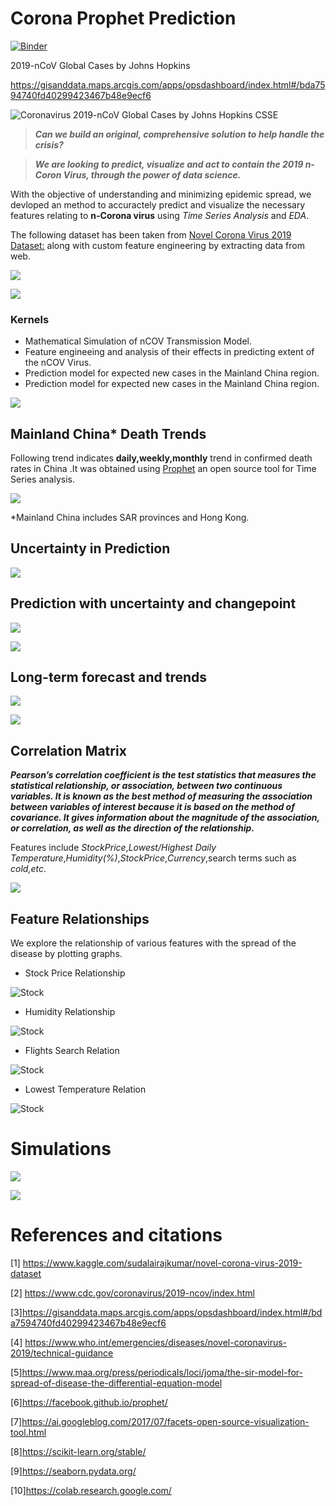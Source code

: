 # Corona Prophet Prediction

[![Binder](https://mybinder.org/badge_logo.svg)](https://mybinder.org/v2/gh/EXYNOS-999/corona_prophet/master)


2019-nCoV Global Cases by Johns Hopkins

https://gisanddata.maps.arcgis.com/apps/opsdashboard/index.html#/bda7594740fd40299423467b48e9ecf6

![Coronavirus 2019-nCoV Global Cases by Johns Hopkins CSSE](media/interactive_map.png)

>***Can we build an original, comprehensive solution to help handle the crisis?***

>***We are looking to predict, visualize and act to contain the 2019 n-Coron Virus, through the power of data science.***

With the objective of understanding and minimizing epidemic spread, we devloped an method to accuractely predict and visualize the necessary features relating to **n-Corona virus** using *Time Series Analysis* and *EDA*.

The following dataset has been taken from 
[Novel Corona Virus 2019 Dataset:](https://www.kaggle.com/sudalairajkumar/novel-corona-virus-2019-dataset) along with custom feature engineering by extracting data from web.

![](media/dataset_viz_0.png)

![](media/dataset_viz_1.png)



### Kernels 

* Mathematical Simulation of nCOV Transmission Model.
* Feature engineeing and analysis of their effects in predicting extent of the nCOV Virus.
* Prediction model for expected new cases in the Mainland China region. 
* Prediction model for expected new cases in the Mainland China region.

![](media/prophet.jpg)



## Mainland China* Death Trends

Following trend indicates **daily,weekly,monthly** trend in confirmed death rates in China .It was obtained using [Prophet](https://facebook.github.io/prophet/) an open source tool for Time Series analysis.

![](media/china/trend_chart_china.png)

*Mainland China includes SAR provinces and Hong Kong.

## Uncertainty in Prediction


![](media/china/uncerntainty_prediction.png)

## Prediction with uncertainty and changepoint  

![](media/prediction_with_uncertainty.png)


![](media/changepoint.png)

## Long-term forecast and trends

![](media/long_term_forecast.png)

![](media/trend.png)

## Correlation Matrix 

**_Pearson’s correlation coefficient is the test statistics that measures the statistical relationship, or association, between two continuous variables.  It is known as the best method of measuring the association between variables of interest because it is based on the method of covariance.  It gives information about the magnitude of the association, or correlation, as well as the direction of the relationship._**

Features include  *StockPrice*,*Lowest/Highest Daily Temperature*,*Humidity(%)*,*StockPrice*,*Currency*,search terms such as *cold,etc*.

![](media/Feature_Correlation_Matrix.png)


## Feature Relationships
We explore the relationship of various features with the spread of the disease  by plotting graphs.

- Stock Price Relationship

![Stock](media/StocksEU.png)


-  Humidity  Relationship

![Stock](media/Humidity.png)


-  Flights Search  Relation

![Stock](media/CDvsFlights.png)


-  Lowest Temperature  Relation

![Stock](media/CDvsFlights.png)

# Simulations

![](media/epidemic_simulation.gif)



![](media/infection_V6.gif)



# References and citations 

[1] https://www.kaggle.com/sudalairajkumar/novel-corona-virus-2019-dataset

[2] https://www.cdc.gov/coronavirus/2019-ncov/index.html

[3]https://gisanddata.maps.arcgis.com/apps/opsdashboard/index.html#/bda7594740fd40299423467b48e9ecf6

[4] https://www.who.int/emergencies/diseases/novel-coronavirus-2019/technical-guidance

[5]https://www.maa.org/press/periodicals/loci/joma/the-sir-model-for-spread-of-disease-the-differential-equation-model

[6]https://facebook.github.io/prophet/

[7]https://ai.googleblog.com/2017/07/facets-open-source-visualization-tool.html

[8]https://scikit-learn.org/stable/

[9]https://seaborn.pydata.org/

[10]https://colab.research.google.com/





